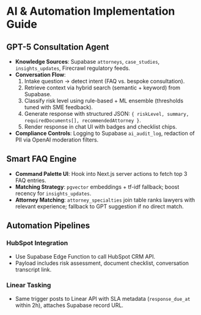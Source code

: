 # AI & Automation Implementation Guide

## GPT-5 Consultation Agent
- **Knowledge Sources**: Supabase `attorneys`, `case_studies`, `insights_updates`, Firecrawl regulatory feeds.
- **Conversation Flow**:
  1. Intake question → detect intent (FAQ vs. bespoke consultation).
  2. Retrieve context via hybrid search (semantic + keyword) from Supabase.
  3. Classify risk level using rule-based + ML ensemble (thresholds tuned with SME feedback).
  4. Generate response with structured JSON: `{ riskLevel, summary, requiredDocuments[], recommendedAttorney }`.
  5. Render response in chat UI with badges and checklist chips.
- **Compliance Controls**: Logging to Supabase `ai_audit_log`, redaction of PII via OpenAI moderation filters.

## Smart FAQ Engine
- **Command Palette UI**: Hook into Next.js server actions to fetch top 3 FAQ entries.
- **Matching Strategy**: `pgvector` embeddings + tf-idf fallback; boost recency for `insights_updates`.
- **Attorney Matching**: `attorney_specialties` join table ranks lawyers with relevant experience; fallback to GPT suggestion if no direct match.

## Automation Pipelines
### HubSpot Integration
- Use Supabase Edge Function to call HubSpot CRM API.
- Payload includes risk assessment, document checklist, conversation transcript link.

### Linear Tasking
- Same trigger posts to Linear API with SLA metadata (`response_due_at` within 2h), attaches Supabase record URL.